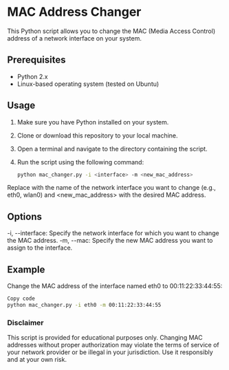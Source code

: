 # MAC Address Changer

This Python script allows you to change the MAC (Media Access Control) address of a network interface on your system.

## Prerequisites

- Python 2.x
- Linux-based operating system (tested on Ubuntu)

## Usage

1. Make sure you have Python installed on your system.
2. Clone or download this repository to your local machine.
3. Open a terminal and navigate to the directory containing the script.
4. Run the script using the following command:

   ```bash
   python mac_changer.py -i <interface> -m <new_mac_address>
Replace <interface> with the name of the network interface you want to change (e.g., eth0, wlan0) and <new_mac_address> with the desired MAC address.

## Options
-i, --interface: Specify the network interface for which you want to change the MAC address.
-m, --mac: Specify the new MAC address you want to assign to the interface.

## Example
Change the MAC address of the interface named eth0 to 00:11:22:33:44:55:

  ```bash
  Copy code
  python mac_changer.py -i eth0 -m 00:11:22:33:44:55
```
### Disclaimer
This script is provided for educational purposes only. Changing MAC addresses without proper authorization may violate the terms of service of your network provider or be illegal in your jurisdiction. Use it responsibly and at your own risk.
